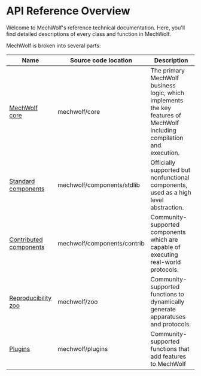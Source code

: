 # API Reference Overview

Welcome to MechWolf's reference technical documentation.
Here, you'll find detailed descriptions of every class and function in MechWolf.

MechWolf is broken into several parts:

| Name                                   | Source code location        | Description                                                                                                             |
| -------------------------------------- | --------------------------- | ----------------------------------------------------------------------------------------------------------------------- |
| [MechWolf core](/api/core)             | mechwolf/core               | The primary MechWolf business logic, which implements the key features of MechWolf including compilation and execution. |
| [Standard components](/api/stdlib)     | mechwolf/components/stdlib  | Officially supported but nonfunctional components, used as a high level abstraction.                                    |
| [Contributed components](/api/contrib) | mechwolf/components/contrib | Community-supported components which are capable of executing real-world protocols.                                     |
| [Reproducibility zoo](/api/zoo)        | mechwolf/zoo                | Community-supported functions to dynamically generate apparatuses and protocols.                                        |
| [Plugins](/api/plugins)                | mechwolf/plugins            | Community-supported functions that add features to MechWolf                                                             |
